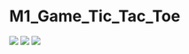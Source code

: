 # M1_Game_Tic_Tac_Toe
![](https://api.codiga.io/project/29925/score/svg)
![](https://api.codiga.io/project/29925/status/svg)
![]([![cppcheck-action](https://github.com/vai312/M1_Game_Tic_Tac_Toe/actions/workflows/cppcheck.yml/badge.svg)](https://github.com/vai312/M1_Game_Tic_Tac_Toe/actions/workflows/cppcheck.yml))
